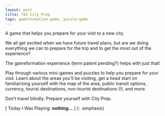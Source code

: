 ```yaml
---
layout: post
title: 743 City Prep
tags: gameformation-game, puzzle-game
---
```

A game that helps you prepare for your visit to a new city.

We all get excited when we have future travel plans, but are we doing everything we can to prepare for the trip and to get the most out of the experience?

The gameformation experience (term patent pending?) helps with just that!

Play through various mini-games and puzzles to help you prepare for your visit.  Learn about the areas you’ll be visiting, get a head start on familiarizing yourself with the map of the area, public transit options, currency, tourist destinations, non-tourist destinations (!), and more.

Don’t travel blindly.  Prepare yourself with City Prep.

[ Today I Was Playing: ***nothing...*** ]
{: .emphasis}